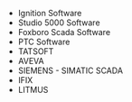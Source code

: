 - Ignition Software
- Studio 5000 Software
- Foxboro Scada Software
- PTC Software
- TATSOFT 
- AVEVA
- SIEMENS - SIMATIC SCADA 
- IFIX
- LITMUS